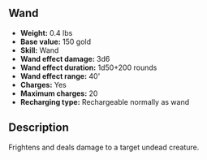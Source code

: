 ## Wand
- **Weight:** 0.4 lbs
- **Base value:** 150 gold
- **Skill:** Wand
- **Wand effect damage:** 3d6
- **Wand effect duration:** 1d50+200 rounds
- **Wand effect range:** 40'
- **Charges:** Yes
- **Maximum charges:** 20
- **Recharging type:** Rechargeable normally as wand

## Description

Frightens and deals damage to a target undead creature.
